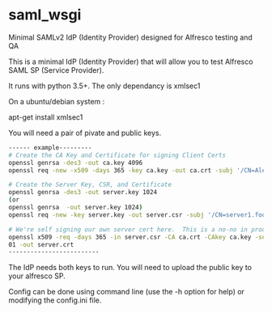 # saml_wsgi
Minimal SAMLv2 IdP (Identity Provider) designed for Alfresco testing and QA


This is a minimal IdP (Identity Provider) that will allow you to test Alfresco SAML SP (Service Provider).

It runs with python 3.5+.
The only dependancy is xmlsec1

On a ubuntu/debian system :

apt-get install xmlsec1


You will need a pair of pivate and public keys.

```bash
------ example---------
# Create the CA Key and Certificate for signing Client Certs
openssl genrsa -des3 -out ca.key 4096
openssl req -new -x509 -days 365 -key ca.key -out ca.crt -subj '/CN=Alex CA'

# Create the Server Key, CSR, and Certificate
openssl genrsa -des3 -out server.key 1024
(or 
openssl genrsa  -out server.key 1024)
openssl req -new -key server.key -out server.csr -subj '/CN=server1.foo'

# We're self signing our own server cert here.  This is a no-no in production.
openssl x509 -req -days 365 -in server.csr -CA ca.crt -CAkey ca.key -set_serial 
01 -out server.crt
-------------------------
```

The IdP needs both keys to run.
You will need to upload the public key to your alfresco SP.

Config can be done using command line (use the -h option for help) or modifying the config.ini file.


